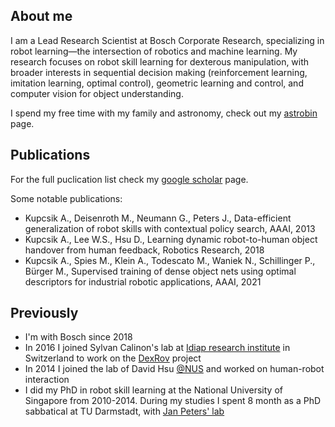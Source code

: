 ## About me

I am a Lead Research Scientist at Bosch Corporate Research, specializing in robot learning—the intersection of robotics and machine learning. My research focuses on robot skill learning for dexterous manipulation, with broader interests in sequential decision making (reinforcement learning, imitation learning, optimal control), geometric learning and control, and computer vision for object understanding.

I spend my free time with my family and astronomy, check out my [astrobin](https://www.astrobin.com/users/kupcsika/) page.

## Publications

For the full puclication list check my [google scholar](https://scholar.google.com/citations?user=G0EQYYIAAAAJ&hl=en) page.

Some notable publications:

- Kupcsik A., Deisenroth M., Neumann G., Peters J., Data-efficient generalization of robot skills with contextual policy search, AAAI, 2013
- Kupcsik A., Lee W.S., Hsu D., Learning dynamic robot-to-human object handover from human feedback, Robotics Research, 2018
- Kupcsik A., Spies M., Klein A., Todescato M., Waniek N., Schillinger P., Bürger M., Supervised training of dense object nets using optimal descriptors for industrial robotic applications, AAAI, 2021

## Previously

- I'm with Bosch since 2018
- In 2016 I joined Sylvan Calinon's lab at [Idiap research institute](https://www.idiap.ch/en) in Switzerland to work on the [DexRov](https://www.dexrov.eu/) project
- In 2014 I joined the lab of David Hsu [@NUS](https://www.comp.nus.edu.sg/cs/people/dyhsu/) and worked on human-robot interaction
- I did my PhD in robot skill learning at the National University of Singapore from 2010-2014. During my studies I spent 8 month as a PhD sabbatical at TU Darmstadt, with [Jan Peters' lab](https://www.ias.informatik.tu-darmstadt.de/Team/JanPeters)
